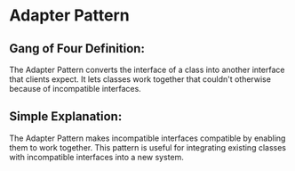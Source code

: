 ﻿# Adapter Pattern

## Gang of Four Definition:
The Adapter Pattern converts the interface of a class into another interface that clients expect. It lets classes work together that couldn't otherwise because of incompatible interfaces.

## Simple Explanation:
The Adapter Pattern makes incompatible interfaces compatible by enabling them to work together. This pattern is useful for integrating existing classes with incompatible interfaces into a new system.
